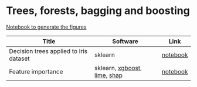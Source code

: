 # Trees, forests, bagging and boosting

[Notebook to generate the figures](https://github.com/probml/pyprobml/blob/master/notebooks/figures/chapter18_figures.ipynb)

[dtree]: https://colab.research.google.com/github/probml/pyprobml/blob/master/book1/trees/iris_dtree.ipynb
[importance]: https://colab.research.google.com/github/probml/pyprobml/blob/master/book1/trees/feature_importance_trees_tutorial.ipynb

|Title|Software|Link|
|-----------|----|----|
|Decision trees applied to Iris dataset| sklearn| [notebook][dtree]
|Feature importance| sklearn, [xgboost](https://xgboost.readthedocs.io/en/latest/python/python_intro.html), [lime](https://github.com/marcotcr/lime), [shap](https://shap.readthedocs.io/en/latest/) | [notebook][importance]


